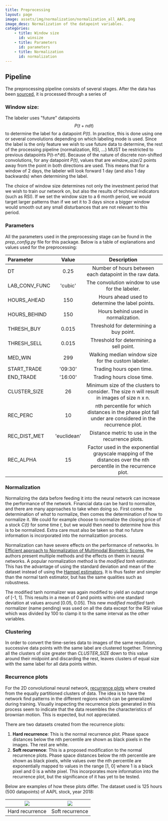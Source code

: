 ```yaml
---
title: Preprocessing
layout: page
image: assets/img/normalization/normalization_all_AAPL.png
image_desc: Normalization of the datapoint variables.
categories:
    - title: Window size
      id: winsize
    - title: Parameters
      id: parameters 
    - title: Normalization
      id: normalization
---
```




## Pipeline
The preprocessing pipeline consists of several stages. After the data has been [sourced](data-sourcing.md),
it is processed through a series of  


<div id="winsize">
</div>

### Window size:
The labeler uses "future" datapoints $$P(t+ndt)$$ to determine the label for a datapoint *P(t)*.
In practice, this is done using one or several convolutions depending on which labeling mode is used. Since the label is the only feature we
wish to use future data to determine, the rest of the processing pipeline (normalization, RSI, ...) MUST be restricted to previous datapoints P(t-n*dt).
Because of the nature of discrete non-shifted convolutions, for any datapoint *P(t)*, values that are *window_size*/2 points
away from the point in both directions are used. This means that for a window of 2 days, the labeler will look forward 1 day
(and also 1 day backwards) when determining the label.

The choice of window size determines not only the investment period that we wish to train our network on, but also the
results of technical indicators (such as RSI). If we set the window size to a 6 month period, we would target larger patterns than
if we set it to 3 days since a bigger window would smooth out any small disturbances that are not relevant to this period.

<div id="parameters">
</div>

### Parameters
All the parameters used in the preprocessing stage can be found in the *prep_config.py* file for this package.
Below is a table of explanations and values used for the preprocessing:

|Parameter      |Value  |Description                                                                                                            |
|:---|:---:|:---:|
|DT             |0.25       |Number of hours between each datapoint in the raw data.                                                            |
|LAB_CONV_FUNC  |'cubic'    |The convolution window to use for the labeler.                                                                     |
|HOURS_AHEAD    |150        |Hours ahead used to determine the label points.                                                                    |
|HOURS_BEHIND   |150        |Hours behind used in normalization.                                                                                |
|THRESH_BUY     |0.015      |Threshold for determining a buy point.                                                                             |
|THRESH_SELL    |0.015      |Threshold for determining a sell point.                                                                            |
|MED_WIN        |299        |Walking median window size for the custom labeler.                                                                 |
|START_TRADE    |'09:30'    |Trading hours open time.                                                                                           |
|END_TRADE      |'16:00'    |Trading hours close time.                                                                                          |
|CLUSTER_SIZE   |26         |Minimum size of the clusters to consider. The size n will result in images of size n x n.                          |
|REC_PERC       |10         |nth percentile for which distances in the phase plot fall under are considered in the recurrence plot.             |
|REC_DIST_MET   |'euclidean'|Distance metric to use in the recurrence plots.                                                                    |
|REC_ALPHA      |15         | Factor used in the exponential grayscale mapping of the distances over the nth percentile in the recurrence plot. |

<div id="normalization">
</div>

### Normalization
Normalizing the data before feeding it into the neural network can increase the performance of the network.
Financial data can be hard to normalize, and there are many approaches to take when doing so. First comes the determination
of *what* to normalize, then comes the determination of how to normalize it. We could for example choose to normalize the
closing price of a stock *C(t)* for some time *t*, but we would then need to determine how this is to be normalized.
Extra care must also be taken so that no future information is incorporated into the normalizattion process.

Normalization can have severe effects on the performance of networks. In
[Efficient approach to Normalization of Multimodal Biometric Scores](https://citeseerx.ist.psu.edu/viewdoc/download?doi=10.1.1.259.2703&rep=rep1&type=pdf),
the authors present multiple methods and the effects on them in neural networks. A popular normalization method is the
*modified tanh* estimator. This has the advantage of using the standard deviation and mean of the dataset instead of using
the [Hampel estimators](https://en.wikipedia.org/wiki/Redescending_M-estimator). It is thus faster and simpler than
the normal tanh estimator, but has the same qualities such as robustness.

The modified tanh normalizer was again modified to yield an output range of \[-1, 1\].
This results in a mean of 0 and points within one standard deviation at values around \[0.05, 0.05\]. This new
*modified modified* tanh normalizer (name pending) was used on all the data except for the RSI value which was divided
by 100 to clamp it to the same interval as the other variables.

### Clustering
In order to convert the time-series data to images of the same resolution, successive data points with the same label
are clustered together. Trimming all the clusters of size greater than *CLUSTER_SIZE* down to this value around their
midpoint and discarding the rest, leaves clusters of equal size with the same label for all data points within.

### Recurrence plots
For the 2D convolutional neural network, [recurrence plots](https://en.wikipedia.org/wiki/Recurrence_plot) where created
from the equally partitioned clusters of data. The idea is to have the network find patterns in the different regions
which can be generalized during training. Visually inspecting the recurrence plots generated in this process seem to
indicate that the data resembles the characteristics of brownian motion. This is expected, but not appreciated.

There are two datasets created from the recurrence plots:
1. **Hard recurrence**: This is the normal recurrence plot. Phase space distances below the nth percentile are shown as
black pixels in the images. The rest are white.
2. **Soft recurrence**: This is a proposed modification to the normal recurrence plots. Phase space distances below the nth percentile are shown as
black pixels, while values over the nth percentile are exponentially mapped to values in the range \[1, 0\] where 1 is a black pixel and 0
is a white pixel. This incorporates more information into the recurrence plot, but the significance of it has yet to be tested.


Below are examples of how these plots differ. The dataset used is 125 hours (500 datapoints) of AAPL stock, year 2018:

![](images/AAPL_HARD.png)   |  ![](images/AAPL_SOFT.png)
:-------------------------: | :-------------------------:
Hard recurrence             |  Soft recurrence

